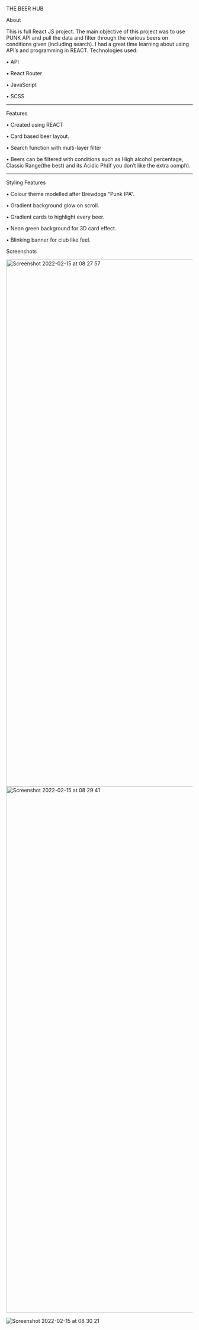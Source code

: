 
THE BEER HUB

About

This is full React JS project. The main objective of this project was to use PUNK API and pull the data and filter through the various beers on conditions given (including search). I had a great time learning about using API’s and programming in REACT. Technologies used:

•	API 

•	React Router

•	JavaScript

•	SCSS

___________________________________________________________________________
 Features
 
•	Created using REACT

•	Card based beer layout.

•	Search function with multi-layer filter

•	Beers can be filtered with conditions such as High alcohol percentage, Classic Range(the best) and its Acidic Ph(if you don’t like the extra oomph).

___________________________________________________________________________

Styling Features

•	Colour theme modelled after Brewdogs “Punk IPA”. 

•	Gradient background glow on scroll.

•	Gradient cards to highlight every beer.

•	Neon green background for 3D card effect.

•	Blinking banner for club like feel. 

Screenshots

<img width="1423" alt="Screenshot 2022-02-15 at 08 27 57" src="https://user-images.githubusercontent.com/92305888/154026684-f7e8a551-d12c-472e-afad-a7c6e69c15e4.png">


<img width="1422" alt="Screenshot 2022-02-15 at 08 29 41" src="https://user-images.githubusercontent.com/92305888/154026724-2281d016-ac3f-44f6-b9a2-6769ba92d765.png">


![Screenshot 2022-02-15 at 08 30 21](https://user-images.githubusercontent.com/92305888/154026746-265d2909-2755-43ad-a4cf-2d25046b1eb5.png)

